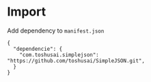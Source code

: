 # Import
Add dependency to `manifest.json`
```
{
  "dependencie": {
    "com.toshusai.simplejson": "https://github.com/toshusai/SimpleJSON.git",
  }
}
```
